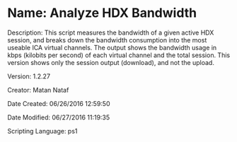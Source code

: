 ﻿# Name: Analyze HDX Bandwidth

Description: This script measures the bandwidth of a given active HDX session, and breaks down the bandwidth consumption into the most useable ICA virtual channels. The output shows the bandwidth usage in kbps (kilobits per second) of each virtual channel and the total session. This version shows only the session output (download), and not the upload.

Version: 1.2.27

Creator: Matan Nataf

Date Created: 06/26/2016 12:59:50

Date Modified: 06/27/2016 11:19:35

Scripting Language: ps1

